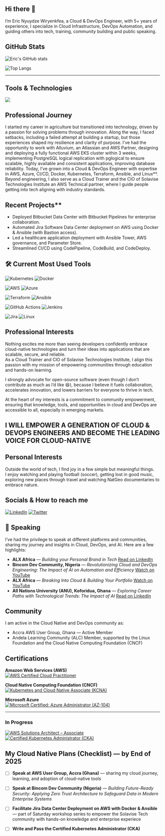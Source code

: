 ## Hi there 👋 
I’m Eric Nyuydze Wiryenkfea, a Cloud & DevOps Engineer, with 5+ years of experience, I specialize in Cloud Infrastructure, DevOps Automation, and guiding others into tech, training, community building and public speaking.  

## GitHub Stats

![Eric's GitHub stats](https://github-readme-stats.vercel.app/api?username=Wiryenkfea-Eric&show_icons=true&theme=radical&hide_rank=true)

![Top Langs](https://github-readme-stats.vercel.app/api/top-langs/?username=Wiryenkfea-Eric&layout=compact&theme=radical)

---

## Tools & Technologies

<p align="left">
  <img src="https://skillicons.dev/icons?i=aws,azure,docker,ansible,kubernetes,git,github,linux,py,terraform,vscode" />
</p>


## Professional Journey
I started my career in agriculture but transitioned into technology, driven by a passion for solving problems through innovation.  Along the way, I faced setbacks, including a failed attempt at building a startup, but those experiences shaped my resilience and clarity of purpose.   I’ve had the opportunity to work with Alluvium, an Atlassian and AWS Partner, designing and deploying a fully functional AWS EKS cluster within 3 weeks, implementing PostgreSQL logical replication with pglogical to ensure scalable, highly available and consistent applications, improving database reliability. Today, I’ve grown into a Cloud & DevOps Engineer with expertise in AWS, Azure, CI/CD, Docker, Kubernetes, Terraform, Ansible, and Linux**. Beyond engineering, I also serve as a Cloud Trainer and the CIO of Solavise Technologies Institute an AWS Technical partner, where I guide people getting into tech aligning with industry standards.  


## Recent Projects**
- Deployed Bitbucket Data Center with Bitbucket Pipelines for enterprise collaboration.  
- Automated Jira Software Data Center deployment on AWS using Docker & Ansible (with Bastion access).  
- Led a healthcare application deployment with Ansible Tower, AWS governance, and Parameter Store.  
- Streamlined CI/CD using CodePipeline, CodeBuild, and CodeDeploy.

## 🛠️ Current Most Used Tools

![Kubernetes](https://img.shields.io/badge/Kubernetes-326CE5?style=for-the-badge&logo=kubernetes&logoColor=white)
![Docker](https://img.shields.io/badge/Docker-2496ED?style=for-the-badge&logo=docker&logoColor=white)

![AWS](https://img.shields.io/badge/AWS-232F3E?style=for-the-badge&logo=amazon-aws&logoColor=white)
![Azure](https://img.shields.io/badge/Azure-0078D4?style=for-the-badge&logo=microsoftazure&logoColor=white)

![Terraform](https://img.shields.io/badge/Terraform-623CE4?style=for-the-badge&logo=terraform&logoColor=white)
![Ansible](https://img.shields.io/badge/Ansible-EE0000?style=for-the-badge&logo=ansible&logoColor=white)

![GitHub Actions](https://img.shields.io/badge/GitHub%20Actions-2088FF?style=for-the-badge&logo=githubactions&logoColor=white)
![Jenkins](https://img.shields.io/badge/Jenkins-D24939?style=for-the-badge&logo=jenkins&logoColor=white)

![Jira](https://img.shields.io/badge/Jira-0052CC?style=for-the-badge&logo=jira&logoColor=white)
![Linux](https://img.shields.io/badge/Linux-FCC624?style=for-the-badge&logo=linux&logoColor=black)


## Professional Interests
Nothing excites me more than seeing developers confidently embrace cloud-native technologies and turn their ideas into applications that are scalable, secure, and reliable.    
As a Cloud Trainer and CIO of Solavise Technologies Institute, I align this passion with my mission of empowering communities through education and hands-on learning.  

I strongly advocate for open-source software (even though I don’t contribute as much as I’d like 😆), because I believe it fuels collaboration, accelerates innovation, and lowers barriers for everyone to thrive in tech.  

At the heart of my interests is a commitment to community empowerment, ensuring that knowledge, tools, and opportunities in cloud and DevOps are accessible to all, especially in emerging markets.  

## I WILL EMPOWER A GENERATION OF CLOUD & DEVOPS ENGINEERS AND BECOME THE LEADING VOICE FOR CLOUD-NATIVE

## Personal Interests
Outside the world of tech, I find joy in a few simple but meaningful things.  
I enjoy watching and playing football (soccer), getting lost in good music, exploring new places through travel  and watching NatGeo documentaries to embrace nature.  


## Socials & How to reach me

[![LinkedIn](https://img.shields.io/badge/LinkedIn-0A66C2?style=for-the-badge&logo=linkedin&logoColor=white)](https://www.linkedin.com/in/ericynyuydzewiryenkfea/)
[![Twitter](https://img.shields.io/badge/Twitter-1DA1F2?style=for-the-badge&logo=twitter&logoColor=white)](https://twitter.com/wiryenkfea)


## 🎤 Speaking
I’ve had the privilege to speak at different platforms and communities, sharing my journey and insights in Cloud, DevOps, and AI. Here are a few highlights:

- **ALX Africa** — *Building your Personal Brand in Tech* [Read on LinkedIn](https://www.linkedin.com/posts/eric-nyuydze-wiryenkfea-198862162_personalbranding-mytechjourney-techcommunity-activity-7356312647832616960-iFgE?utm_source=share&utm_medium=member_desktop&rcm=ACoAACbs9IQBpE6FD8Yjlo3lVVR6x33Psb-KLpQ)  
- **Bincom Dev Community, Nigeria** — *Revolutionizing Cloud and DevOps Engineering: The Impact of AI on Automation and Efficiency* [Watch on YouTube](https://youtu.be/W2ut9NiTvYg)  
- **ALX Africa** — *Breaking Into Cloud & Building Your Portfolio* [Watch on YouTube](https://youtu.be/8VUEvzxJKcM)  
- **All Nations University (ANU), Koforidua, Ghana** — *Exploring Career Paths with Technological Trends: The Impact of AI* [Read on LinkedIn](https://www.linkedin.com/posts/eric-nyuydze-wiryenkfea-198862162_techinhealthcare-ai-careerpaths-activity-7299679949089615872-UqL1?utm_source=share&utm_medium=member_desktop&rcm=ACoAACbs9IQBpE6FD8Yjlo3lVVR6x33Psb-KLpQ)  


## Community

I am active in the Cloud Native and DevOps community as:  
- Accra AWS User Group, Ghana — Active Member  
- Andela Learning Community (ALC) Member, supported by the Linux Foundation and the Cloud Native Computing Foundation (CNCF) 

## Certifications

**Amazon Web Services (AWS)**  
[![AWS Certified Cloud Practitioner](https://img.shields.io/badge/AWS%20Certified-Cloud%20Practitioner-FF9900?style=for-the-badge&logo=amazon-aws&logoColor=white)](https://www.credly.com/badges/2f2c3c47-5ee9-4625-8905-f2366f17e3b4/public_url)  

**Cloud Native Computing Foundation (CNCF)**  
[![Kubernetes and Cloud Native Associate (KCNA)](https://img.shields.io/badge/Kubernetes-KCNA-326CE5?style=for-the-badge&logo=kubernetes&logoColor=white)](https://www.credly.com/badges/565b5636-8c6a-4b39-95d2-b0834d5c211b/public_url)  

**Microsoft Azure**  
[![Microsoft Certified: Azure Administrator (AZ-104)](https://img.shields.io/badge/Microsoft%20Azure-AZ104-0078D4?style=for-the-badge&logo=microsoft-azure&logoColor=white)](https://learn.microsoft.com/api/credentials/share/en-us/WiryenkfeaEric-5770/EA90FF5727D5D9B6?sharingId=5561700491D991CB)  

---

### In Progress  
[![AWS Solutions Architect – Associate](https://img.shields.io/badge/AWS%20Certified-Solutions%20Architect%20Associate-FF9900?style=for-the-badge&logo=amazon-aws&logoColor=white)](your-certificate-link)  
[![Certified Kubernetes Administrator (CKA)](https://img.shields.io/badge/Kubernetes-CKA-326CE5?style=for-the-badge&logo=kubernetes&logoColor=white)](your-certificate-link)  


## My Cloud Native Plans (Checklist) — by End of 2025
- [ ] **Speak at AWS User Group, Accra (Ghana)** — sharing my cloud journey, learning, and adoption of cloud-native tools  
- [ ] **Speak at Bincom Dev Community (Nigeria)** — *Building Future-Ready Security: Applying Zero Trust Architecture to Safeguard Data in Modern Enterprise Systems*  
- [ ] **Facilitate Jira Data Center Deployment on AWS with Docker & Ansible** — part of Saturday workshop series to empower the Solavise Tech community with hands-on knowledge and enterprise experiece  
- [ ] **Write and Pass the Certified Kubernetes Administrator (CKA)**  

 

